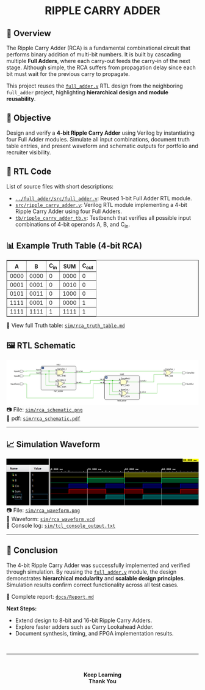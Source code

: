 # <center><b>RIPPLE CARRY ADDER</b></center>

## 📌 Overview

The Ripple Carry Adder (RCA) is a fundamental combinational circuit that performs binary addition of multi-bit numbers. It is built by cascading multiple **Full Adders**, where each carry-out feeds the carry-in of the next stage. Although simple, the RCA suffers from propagation delay since each bit must wait for the previous carry to propagate.

This project reuses the [`full_adder.v`](../full_adder/src/full_adder.v) RTL design from the neighboring `full_adder` project, highlighting **hierarchical design and module reusability**.

## 🎯 Objective

Design and verify a **4-bit Ripple Carry Adder** using Verilog by instantiating four Full Adder modules. Simulate all input combinations, document truth table entries, and present waveform and schematic outputs for portfolio and recruiter visibility.

## 🧩 RTL Code

List of source files with short descriptions:

* [`../full_adder/src/full_adder.v`](../full_adder/src/full_adder.v): Reused 1-bit Full Adder RTL module.
* [`src/ripple_carry_adder.v`](../ripple_carry_adder/src/ripple_carry_adder.v): Verilog RTL module implementing a 4-bit Ripple Carry Adder using four Full Adders.
* [`tb/ripple_carry_adder_tb.v`](../ripple_carry_adder/tb/ripple_carry_adder_tb.v): Testbench that verifies all possible input combinations of 4-bit operands A, B, and C<sub>in</sub>.

## 📊 Example Truth Table (4-bit RCA)

<div align="center">
<table border="1" cellpadding="6" cellspacing="0">
  <thead>
    <tr>
      <th>A</th>
      <th>B</th>
      <th>C<sub>in</sub></th>
      <th>SUM</th>
      <th>C<sub>out</sub></th>
    </tr>
  </thead>
  <tbody>
    <tr><td>0000</td><td>0000</td><td>0</td><td>0000</td><td>0</td></tr>
    <tr><td>0001</td><td>0001</td><td>0</td><td>0010</td><td>0</td></tr>
    <tr><td>0101</td><td>0011</td><td>0</td><td>1000</td><td>0</td></tr>
    <tr><td>1111</td><td>0001</td><td>0</td><td>0000</td><td>1</td></tr>
    <tr><td>1111</td><td>1111</td><td>1</td><td>1111</td><td>1</td></tr>
  </tbody>
</table>
</div>

📄 View full Truth table: [`sim/rca_truth_table.md`](sim/rca_truth_table.md)

## 🖼️ RTL Schematic

![Ripple Carry Adder RTL Schematic](sim/rca_schematic.png) <br>
📷 File: [`sim/rca_schematic.png`](sim/rca_schematic.png) <br>
📄 pdf: [`sim/rca_schematic.pdf`](sim/rca_schematic.pdf)

---

## 📈 Simulation Waveform

![Ripple Carry Adder Simulation Waveform](sim/rca_waveform.png) <br>
📷 File: [`sim/rca_waveform.png`](sim/rca_waveform.png) <br>
🌊 Waveform: [`sim/rca_waveform.vcd`](sim/rca_waveform.vcd) <br>
📄 Console log: [`sim/tcl_console_output.txt`](sim/tcl_console_output.txt)

---

## 📑 Conclusion

The 4-bit Ripple Carry Adder was successfully implemented and verified through simulation. By reusing the [`full_adder.v`](../full_adder/src/full_adder.v) module, the design demonstrates **hierarchical modularity** and **scalable design principles**. Simulation results confirm correct functionality across all test cases.

📄 Complete report: [`docs/Report.md`](docs/Report.md)

**Next Steps:**

* Extend design to 8-bit and 16-bit Ripple Carry Adders.
* Explore faster adders such as Carry Lookahead Adder.
* Document synthesis, timing, and FPGA implementation results.

<br>
<hr>
<br>
<p align="center">
  <b>Keep Learning</b><br>
  <b>Thank You</b>
</p>
<br>

